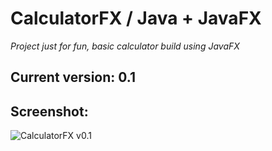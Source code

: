# CalculatorFX / Java + JavaFX
*Project just for fun, basic calculator build using JavaFX*   
## Current version: 0.1
## Screenshot:
![CalculatorFX v0.1](https://github.com/mrskycriper/CalculatorFX/blob/master/CalculatorFX%20v0.1.png)

